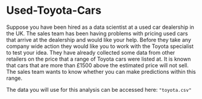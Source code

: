 # Used-Toyota-Cars

Suppose you have been hired as a data scientist at a used car dealership in the UK. The sales team has been having problems with pricing used cars that arrive at the dealership and would like your help. Before they take any company wide action they would like you to work with the Toyota specialist to test your idea. They have already collected some data from other retailers on the price that a range of Toyota cars were listed at. It is known that cars that are more than £1500 above the estimated price will not sell. The sales team wants to know whether you can make predictions within this range.

The data you will use for this analysis can be accessed here: `"toyota.csv"`